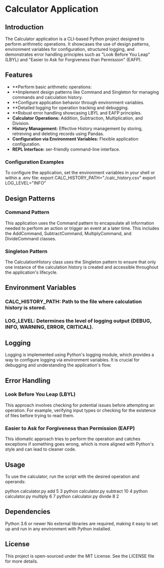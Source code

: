 # Calculator Application

## Introduction
The Calculator application is a CLI-based Python project designed to perform arithmetic operations. It showcases the use of design patterns, environment variables for configuration, structured logging, and demonstrates error handling principles such as "Look Before You Leap" (LBYL) and "Easier to Ask for Forgiveness than Permission" (EAFP).

## Features
- **Perform basic arithmetic operations: 
- **Implement design patterns like Command and Singleton for managing commands and calculation history.
- **Configure application behavior through environment variables.
- **Detailed logging for operation tracking and debugging.
- **Robust error handling showcasing LBYL and EAFP principles.
- **Calculator Operations:** Addition, Subtraction, Multiplication, and Division.
- **History Management:** Effective History management by storing, retreiving and deleting records using Pandas.
- **Configuration via Environment Variables:** Flexible application configuration.
- **REPL Interface:** ser-friendly command-line interface.
### Configuration Examples
To configure the application, set the environment variables in your shell or within a .env file:
export CALC_HISTORY_PATH="./calc_history.csv"
export LOG_LEVEL="INFO"

## Design Patterns
### Command Pattern
This application uses the Command pattern to encapsulate all information needed to perform an action or trigger an event at a later time. This includes the AddCommand, SubtractCommand, MultiplyCommand, and DivideCommand classes.

### Singleton Pattern
The CalculationHistory class uses the Singleton pattern to ensure that only one instance of the calculation history is created and accessible throughout the application's lifecycle.

## Environment Variables
### CALC_HISTORY_PATH: Path to the file where calculation history is stored.
### LOG_LEVEL: Determines the level of logging output (DEBUG, INFO, WARNING, ERROR, CRITICAL).

## Logging
Logging is implemented using Python's logging module, which provides a way to configure logging via environment variables. It is crucial for debugging and understanding the application's flow.

## Error Handling

### Look Before You Leap (LBYL)
This approach involves checking for potential issues before attempting an operation. For example, verifying input types or checking for the existence of files before trying to read them.

### Easier to Ask for Forgiveness than Permission (EAFP)
This idiomatic approach tries to perform the operation and catches exceptions if something goes wrong, which is more aligned with Python's style and can lead to cleaner code.

## Usage
To use the calculator, run the script with the desired operation and operands:

python calculator.py add 5 3
python calculator.py subtract 10 4
python calculator.py multiply 6 7
python calculator.py divide 8 2

## Dependencies
Python 3.6 or newer
No external libraries are required, making it easy to set up and run in any environment with Python installed.

## License
This project is open-sourced under the MIT License. See the LICENSE file for more details.

